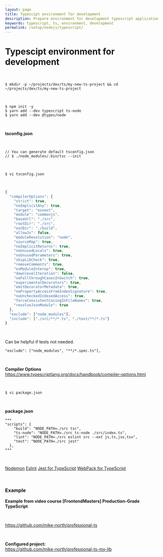 ```yaml
---
layout: page
title: Typescipt environment for development
description: Prepare environment for development typescript applications
keywords: typescript, ts, environment, development
permalink: /setup/nodejs/typescript/
---
```


# Typescipt environment for development

<br/>

```
$ mkdir -p ~/projects/dev/ts/my-new-ts-project && cd ~/projects/dev/ts/my-new-ts-project
```

<br/>

```
$ npm init -y
$ yarn add --dev typescript ts-node
$ yarn add --dev @types/node
```

<br/>

**tsconfig.json**

<br/>

```
// You can generate default tsconfig.json
// $ ./node_modules/.bin/tsc --init
```

<br/>

```
$ vi tsconfig.json
```

<br/>

```js
{
  "compilerOptions": {
    "strict": true,
    "noImplicitAny": true,
    "target": "esnext",
    "module": "commonjs",
    "baseUrl": "./src",
    "rootDir": "./src",
    "outDir": "./build",
    "allowJs": false,
    "moduleResolution": "node",
    "sourceMap": true,
    "noImplicitReturns": true,
    "noUnusedLocals": true,
    "noUnusedParameters": true,
    "skipLibCheck": true,
    "removeComments": true,
    "esModuleInterop": true,
    "downlevelIteration": false,
    "noFallthroughCasesInSwitch": true,
    "experimentalDecorators": true,
    "emitDecoratorMetadata": true,
    "noPropertyAccessFromIndexSignature": true,
    "noUncheckedIndexedAccess": true,
    "forceConsistentCasingInFileNames": true,
    "resolveJsonModule": true
  },
  "exclude": ["node_modules"],
  "include": ["./src/**/*.ts", "./test/**/*.ts"]
}
```

<br/>

Can be helpful if tests not needed.

```
"exclude": ["node_modules", "**/*.spec.ts"],
```

<br/>

**Compiler Options**  
https://www.typescriptlang.org/docs/handbook/compiler-options.html

<br/>

    $ vi package.json

<br/>

**package.json**

```
***
"scripts": {
    "build": "NODE_PATH=./src tsc",
    "ts-node": "NODE_PATH=./src ts-node ./src/index.ts",
    "lint": "NODE_PATH=./src eslint src --ext js,ts,jsx,tsx",
    "test": "NODE_PATH=./src jest"
  },
***
```

<br/>

<a href="/setup/nodejs/typescript/nodemon/">Nodemon</a>
<a href="/setup/nodejs/typescript/eslint/">Eslint</a>
<a href="/setup/nodejs/typescript/jest/">Jest for TypeScript</a>
<a href="/setup/nodejs/typescript/webpack/">WebPack for TypeScript</a>

<br/>

### Example

**Example from video course [FrontendMasters] Production-Grade TypeScript**

<br/>

https://github.com/mike-north/professional-ts

<br/>

**Configured project:**  
https://github.com/mike-north/professional-ts-my-lib

<br/>

<!--

    @microsoft/api-documenter \
    @microsoft/api-extractor \



```
$ npm install --save-dev \
    @babel/preset-env \
    @babel/preset-typescript \
    @types/jest \
    @typescript-eslint/eslint-plugin \
    @typescript-eslint/parser \
    eslint \
    jest
```

-->
